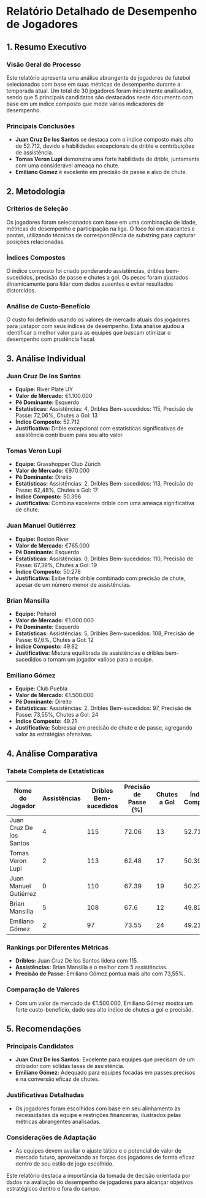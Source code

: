 # Relatório Detalhado de Desempenho de Jogadores

## 1. Resumo Executivo

### Visão Geral do Processo
Este relatório apresenta uma análise abrangente de jogadores de futebol selecionados com base em suas métricas de desempenho durante a temporada atual. Um total de 30 jogadores foram inicialmente analisados, sendo que 5 principais candidatos são destacados neste documento com base em um índice composto que mede vários indicadores de desempenho.

### Principais Conclusões
- **Juan Cruz De los Santos** se destaca com o índice composto mais alto de 52.712, devido a habilidades excepcionais de drible e contribuições de assistência.
- **Tomas Veron Lupi** demonstra uma forte habilidade de drible, juntamente com uma considerável ameaça no chute.
- **Emiliano Gómez** é excelente em precisão de passe e alvo de chute.

## 2. Metodologia

### Critérios de Seleção
Os jogadores foram selecionados com base em uma combinação de idade, métricas de desempenho e participação na liga. O foco foi em atacantes e pontas, utilizando técnicas de correspondência de substring para capturar posições relacionadas.

### Índices Compostos
O índice composto foi criado ponderando assistências, dribles bem-sucedidos, precisão de passe e chutes a gol. Os pesos foram ajustados dinamicamente para lidar com dados ausentes e evitar resultados distorcidos.

### Análise de Custo-Benefício
O custo foi definido usando os valores de mercado atuais dos jogadores para justapor com seus índices de desempenho. Esta análise ajudou a identificar o melhor valor para as equipes que buscam otimizar o desempenho com prudência fiscal.

## 3. Análise Individual

### Juan Cruz De los Santos
- **Equipe:** River Plate UY
- **Valor de Mercado:** €1.100.000
- **Pé Dominante:** Esquerdo
- **Estatísticas:** Assistências: 4, Dribles Bem-sucedidos: 115, Precisão de Passe: 72,06%, Chutes a Gol: 13
- **Índice Composto:** 52.712
- **Justificativa:** Drible excepcional com estatísticas significativas de assistência contribuem para seu alto valor.

### Tomas Veron Lupi
- **Equipe:** Grasshopper Club Zürich
- **Valor de Mercado:** €970.000
- **Pé Dominante:** Direito
- **Estatísticas:** Assistências: 2, Dribles Bem-sucedidos: 113, Precisão de Passe: 62,48%, Chutes a Gol: 17
- **Índice Composto:** 50.396
- **Justificativa:** Combina excelente drible com uma ameaça significativa de chute.

### Juan Manuel Gutiérrez
- **Equipe:** Boston River
- **Valor de Mercado:** €765.000
- **Pé Dominante:** Esquerdo
- **Estatísticas:** Assistências: 0, Dribles Bem-sucedidos: 110, Precisão de Passe: 67,39%, Chutes a Gol: 19
- **Índice Composto:** 50.278
- **Justificativa:** Exibe forte drible combinado com precisão de chute, apesar de um número menor de assistências.

### Brian Mansilla
- **Equipe:** Peñarol
- **Valor de Mercado:** €1.000.000
- **Pé Dominante:** Esquerdo
- **Estatísticas:** Assistências: 5, Dribles Bem-sucedidos: 108, Precisão de Passe: 67,6%, Chutes a Gol: 12
- **Índice Composto:** 49.82
- **Justificativa:** Mistura equilibrada de assistências e dribles bem-sucedidos o tornam um jogador valioso para a equipe.

### Emiliano Gómez
- **Equipe:** Club Puebla
- **Valor de Mercado:** €1.500.000
- **Pé Dominante:** Direito
- **Estatísticas:** Assistências: 2, Dribles Bem-sucedidos: 97, Precisão de Passe: 73,55%, Chutes a Gol: 24
- **Índice Composto:** 49.21
- **Justificativa:** Sobressai em precisão de chute e de passe, agregando valor às estratégias ofensivas.

## 4. Análise Comparativa

### Tabela Completa de Estatísticas

| Nome do Jogador         | Assistências | Dribles Bem-sucedidos | Precisão de Passe (%) | Chutes a Gol | Índice Composto |
|-------------------------|--------------|-----------------------|-----------------------|--------------|-----------------|
| Juan Cruz De los Santos | 4            | 115                   | 72.06                 | 13           | 52.712          |
| Tomas Veron Lupi        | 2            | 113                   | 62.48                 | 17           | 50.396          |
| Juan Manuel Gutiérrez   | 0            | 110                   | 67.39                 | 19           | 50.278          |
| Brian Mansilla          | 5            | 108                   | 67.6                  | 12           | 49.82           |
| Emiliano Gómez          | 2            | 97                    | 73.55                 | 24           | 49.21           |

### Rankings por Diferentes Métricas
- **Dribles:** Juan Cruz De los Santos lidera com 115.
- **Assistências:** Brian Mansilla é o melhor com 5 assistências.
- **Precisão de Passe:** Emiliano Gómez pontua mais alto com 73,55%.

### Comparação de Valores
- Com um valor de mercado de €1.500.000, Emiliano Gómez mostra um forte custo-benefício, dado seu alto índice de chutes a gol e precisão.

## 5. Recomendações

### Principais Candidatos
- **Juan Cruz De los Santos:** Excelente para equipes que precisam de um driblador com sólidas taxas de assistência.
- **Emiliano Gómez:** Adequado para equipes focadas em passes precisos e na conversão eficaz de chutes.

### Justificativas Detalhadas
- Os jogadores foram escolhidos com base em seu alinhamento às necessidades da equipe e restrições financeiras, ilustrados pelas métricas abrangentes analisadas.

### Considerações de Adaptação
- As equipes devem avaliar o ajuste tático e o potencial de valor de mercado futuro, aproveitando as forças dos jogadores de forma eficaz dentro de seu estilo de jogo escolhido.

Este relatório destaca a importância da tomada de decisão orientada por dados na avaliação do desempenho de jogadores para alcançar objetivos estratégicos dentro e fora do campo.
